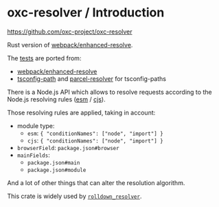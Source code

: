 # oxc-resolver / Introduction

<https://github.com/oxc-project/oxc-resolver>

Rust version of [webpack/enhanced-resolve](https://github.com/webpack/enhanced-resolve).

The [tests](https://github.com/oxc-project/oxc-resolver/tree/main/src/tests) are ported from:

- [webpack/enhanced-resolve](https://github.com/webpack/enhanced-resolve/tree/main/test)
- [tsconfig-path](https://github.com/dividab/tsconfig-paths/blob/master/src/__tests__/data/match-path-data.ts) and [parcel-resolver](https://github.com/parcel-bundler/parcel/tree/v2/packages/utils/node-resolver-core/test/fixture/tsconfig) for tsconfig-paths

There is a Node.js API which allows to resolve requests according to the Node.js resolving rules ([esm](https://nodejs.org/api/esm.html#resolution-algorithm) / [cjs](https://nodejs.org/api/modules.html#all-together)).

Those resolving rules are applied, taking in account:

- module type:
  - `esm`: `{ "conditionNames": ["node", "import"] }`
  - `cjs`: `{ "conditionNames": ["node", "import"] }`
- `browserField`: `package.json#browser`
- `mainFields`:
  - `package.json#main`
  - `package.json#module`

And a lot of other things that can alter the resolution algorithm.

This crate is widely used by [`rolldown_resolver`](../rolldown/README.md#rolldown_resolver).
